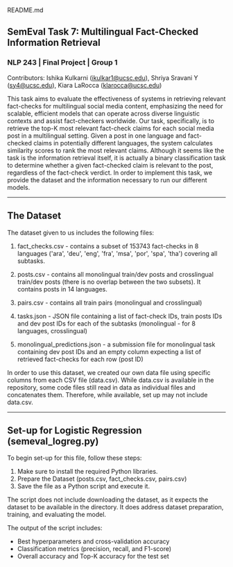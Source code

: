 README.md

## SemEval Task 7: Multilingual Fact-Checked Information Retrieval

### NLP 243 | Final Project | Group 1

Contributors: Ishika Kulkarni (ikulkar1@ucsc.edu), Shriya Sravani Y (sy4@ucsc.edu), Kiara LaRocca (klarocca@ucsc.edu)

This task aims to evaluate the effectiveness of systems in retrieving relevant fact-checks for multilingual social media content, emphasizing the need for scalable, efficient models that can operate across diverse linguistic contexts and assist fact-checkers worldwide. Our task, specifically, is to retrieve the top-K most relevant fact-check claims for each social media post in a multilingual setting. Given a post in one language and fact-checked claims in potentially different languages, the system calculates similarity scores to rank the most relevant claims. Although it seems like the task is the information retrieval itself, it is actually a binary classification task to determine whether a given fact-checked claim is relevant to the post, regardless of the fact-check verdict. In order to implement this task, we provide the dataset and the information necessary to run our different models.

___________________________________

## The Dataset

The dataset given to us includes the following files:

1. fact_checks.csv - contains a subset of 153743 fact-checks in 8 languages ('ara', 'deu', 'eng', 'fra', 'msa', 'por', 'spa', 'tha') covering all subtasks.

2. posts.csv - contains all monolingual train/dev posts and crosslingual train/dev posts (there is no overlap between the two subsets). It contains posts in 14 languages.

3. pairs.csv - contains all train pairs (monolingual and crosslingual)

4. tasks.json - JSON file containing a list of fact-check IDs, train posts IDs and dev post IDs for each of the subtasks (monolingual - for 8 languages, crosslingual)

5. monolingual_predictions.json - a submission file for monolingual task containing dev post IDs and an empty column expecting a list of retrieved fact-checks for each row (post ID)

In order to use this dataset, we created our own data file using specific columns from each CSV file (data.csv). While data.csv is available in the repository, some code files still read in data as individual files and concatenates them. Therefore, while available, set up may not include data.csv.

___________________________________

## Set-up for Logistic Regression (semeval_logreg.py)

To begin set-up for this file, follow these steps:
1. Make sure to install the required Python libraries.
2. Prepare the Dataset (posts.csv, fact_checks.csv, pairs.csv)
3. Save the file as a Python script and execute it.

The script does not include downloading the dataset, as it expects the dataset to be available in the directory. It does address dataset preparation, training, and evaluating the model.

The output of the script includes:
* Best hyperparameters and cross-validation accuracy
* Classification metrics (precision, recall, and F1-score)
* Overall accuracy and Top-K accuracy for the test set
